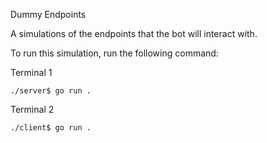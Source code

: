 Dummy Endpoints

A simulations of the endpoints that the bot will interact with.

To run this simulation, run the following command:

Terminal 1
```
./server$ go run .
```
Terminal 2
```
./client$ go run .
```